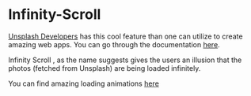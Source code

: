 # Infinity-Scroll

[Unsplash Developers](https://unsplash.com/developers) has this cool feature than one can utilize to create amazing web apps. You can go through the documentation [here](https://unsplash.com/documentation).


Infinity Scroll , as the name suggests gives the users an illusion 
that the photos (fetched from Unsplash) are being loaded infinitely.

You can find amazing loading animations [here](https://loading.io/)